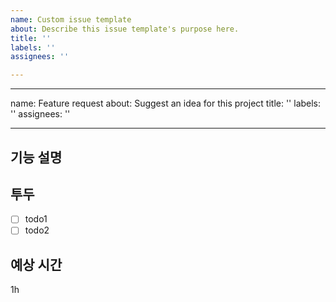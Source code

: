 ```yaml
---
name: Custom issue template
about: Describe this issue template's purpose here.
title: ''
labels: ''
assignees: ''

---
```


---
name: Feature request
about: Suggest an idea for this project
title: ''
labels: ''
assignees: ''

---

## 기능 설명

## 투두
- [ ] todo1
- [ ] todo2

## 예상 시간
1h
